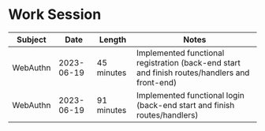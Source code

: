 # Work Session

| Subject |  Date | Length | Notes |
|---|---|---|---|
| WebAuthn |2023-06-19| 45 minutes | Implemented functional registration (back-end start and finish routes/handlers and front-end) |
| WebAuthn |2023-06-19| 91 minutes | Implemented functional login (back-end start and finish routes/handlers) |
